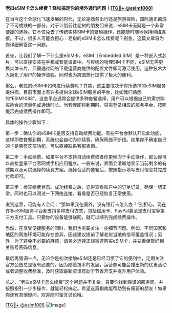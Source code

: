 **老挝eSIM卡怎么续费？轻松搞定你的境外通讯问题！[[TG💪+ @esim1088](https://t.me/s/esim1088)]**

在当今这个全球化飞速发展的时代，无论是商务出行还是旅游探险，国际通讯都成了不可或缺的一部分。对于计划前往老挝的朋友们来说，eSIM卡无疑是一个非常便捷的选择。它不仅免去了传统实体SIM卡的繁琐操作，还能随时随地保持网络连接。不过，很多人可能会担心：老挝的eSIM卡怎么续费呢？别急，这篇文章将为你详细解答这一问题。

首先，让我们了解一下什么是eSIM卡。eSIM（Embedded SIM）是一种嵌入式芯片，可以直接安装在手机或智能设备中。与传统的物理SIM卡不同，eSIM无需更换实体卡片，只需通过网络下载运营商提供的配置文件即可激活使用。这种技术大大简化了用户的操作流程，同时也为跨国旅行提供了极大的便利。

那么，老挝的eSIM卡如何进行续费呢？其实，这主要取决于你所选择的eSIM服务提供商。目前市面上有许多提供全球eSIM服务的平台，比如我们熟悉的“ESIM1088”。这些平台通常会提供多种套餐选择，用户可以根据自己的需求购买适合的流量包或通话时长。当套餐即将到期时，只需登录相应的服务平台，按照提示完成续费操作即可。

具体的操作步骤如下：

第一步：确认你的eSIM卡是否支持自动续费功能。有些平台会默认开启此功能，这样即使套餐到期，系统也会自动为你续费，确保网络不断线。如果你不确定自己的卡是否有这项功能，可以直接联系客服咨询。

第二步：手动续费。如果平台不支持自动续费或者你更倾向于手动操作，那么你可以直接登录平台官网或手机应用程序。一般来说，界面会清晰地显示当前剩余的有效期以及可供选择的续费方案。选择合适的套餐后，按照指示填写支付信息并完成付款即可。

第三步：检查续费状态。成功续费之后，记得查看账户中的订单记录，确保一切正常。同时也可以测试一下网络连接，看看是否已经恢复正常使用。

说到这里，可能有人会问：“那如果我在国外，没有银行卡怎么办？”别担心，现在许多eSIM服务平台都支持多种支付方式，包括信用卡、PayPal甚至是支付宝等第三方支付工具。只要你的设备能够联网，就可以顺利完成续费操作。

当然，在享受便捷服务的同时，我们也需要关注一些细节问题。例如，不同国家和地区的网络环境可能存在差异，因此建议提前了解老挝当地的信号覆盖情况；另外，为了避免不必要的麻烦，请务必选择正规渠道购买eSIM卡，并妥善保管好相关账号密码信息。

最后再强调一点，无论你是初次接触eSIM还是已经习惯了它的便利性，定期关注官方公告总是很有必要的。因为随着技术的发展，运营商可能会推出新的优惠活动或者调整收费标准，及时获取最新资讯有助于节省开支并提升用户体验。

总之，“老挝eSIM卡怎么续费”这个问题并不复杂，只要你找到靠谱的服务商，并按照指引一步步操作，就能轻松搞定。希望这篇指南能帮助到有需要的朋友！如果你还有其他疑问，欢迎随时留言讨论哦。

[[TG💪+ @esim1088](https://t.me/s/esim1088) ![Image](https://i.postimg.cc/4NQfJmqS/Snipaste-2025-05-13-00-14-12.png)]